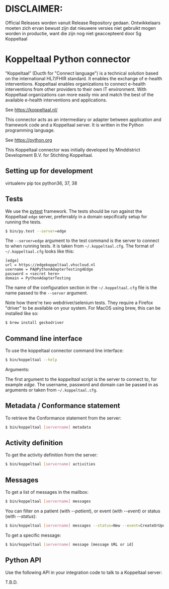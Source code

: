 # DISCLAIMER:
Official Releases worden vanuit Release Repository gedaan. Ontwikkelaars moeten zich ervan bewust zijn dat nieuwere versies niet gebruikt mogen worden in productie, want die zijn nog niet geaccepteerd door Sg Koppeltaal

Koppeltaal Python connector
===========================

“Koppeltaal” (Ducth for "Connect language") is a technical solution based on
the international HL7/FHIR standard. It enables the exchange of e-health
interventions. Koppeltaal enables organizations to connect e-health
interventions from other providers to their own IT environment. With
Koppeltaal organizations can more easily mix and match the best of the
available e-health interventions and applications.

See https://koppeltaal.nl/

This connector acts as an intermediary or adapter between application and framework code and a Koppeltaal server. It is written in the Python programming language.

See https://python.org

This Koppeltaal connector was initially developed by Minddistrict Development B.V. for Stichting Koppeltaal.

Setting up for development
---------------------------

virtualenv
pip
tox
python36, 37, 38

Tests
-----

We use the [pytest] framework. The tests should be run against the Koppeltaal `edge` server, preferrably in a domain sepcifically setup for running the
tests.

```sh
$ bin/py.test --server=edge
```

The `--server=edge` argument to the test command is the server to connect to when running tests. It is taken from `~/.koppeltaal.cfg`. The format of
`~/.koppeltaal.cfg` looks like this:

```
[edge]
url = https://edgekoppeltaal.vhscloud.nl
username = PA@PythonAdapterTesting4Edge
password = <secret here>
domain = PythonAdapterTesting
```

The name of the configuration section in the `~/.koppeltaal.cfg` file is the name passed to the `--server` argument.

Note how there're two webdriver/selenium tests. They require a Firefox "driver" to be available on your system. For MacOS using brew, this can be installed like so:

```sh
$ brew install geckodriver
```

Command line interface
----------------------

To use the koppeltaal connector command line interface:

```sh
$ bin/koppeltaal --help
```

Arguments:

The first argument to the *koppeltaal* script is the server to connect to, for
example *edge*. The username, password and domain can be passed in as arguments or taken from `~/.koppeltaal.cfg`.

Metadata / Conformance statement
--------------------------------

To retrieve the Conformance statement from the server:

```sh
$ bin/koppeltaal [servername] metadata
```

Activity definition
-------------------

To get the activity definition from the server:

```sh
$ bin/koppeltaal [servername] activities
```

Messages
--------

To get a list of messages in the mailbox:

```sh
$ bin/koppeltaal [servername] messages
```

You can filter on a patient (with *--patient*), or event (with
*--event*) or status (with *--status*):

```sh
$ bin/koppeltaal [servername] messages --status=New --event=CreateOrUpdateCarePlan
```

To get a specific message:

```sh
$ bin/koppeltaal [servername] message [message URL or id]
```

Python API
----------

Use the following API in your integration code to talk to a Koppeltaal server:

T.B.D.

[buildout]: http://www.buildout.org
[pytest]: https://pytest.org
